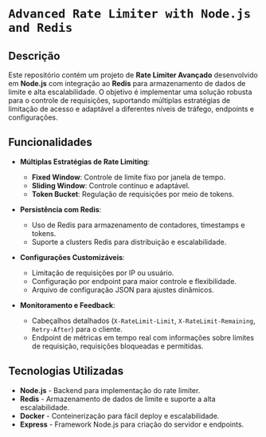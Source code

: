 # **`Advanced Rate Limiter with Node.js and Redis`**

## Descrição

Este repositório contém um projeto de **Rate Limiter Avançado** desenvolvido em **Node.js** com integração ao **Redis** para armazenamento de dados de limite e alta escalabilidade. O objetivo é implementar uma solução robusta para o controle de requisições, suportando múltiplas estratégias de limitação de acesso e adaptável a diferentes níveis de tráfego, endpoints e configurações.

## Funcionalidades

- **Múltiplas Estratégias de Rate Limiting**:
  - **Fixed Window**: Controle de limite fixo por janela de tempo.
  - **Sliding Window**: Controle contínuo e adaptável.
  - **Token Bucket**: Regulação de requisições por meio de tokens.

- **Persistência com Redis**:
  - Uso de Redis para armazenamento de contadores, timestamps e tokens.
  - Suporte a clusters Redis para distribuição e escalabilidade.

- **Configurações Customizáveis**:
  - Limitação de requisições por IP ou usuário.
  - Configuração por endpoint para maior controle e flexibilidade.
  - Arquivo de configuração JSON para ajustes dinâmicos.

- **Monitoramento e Feedback**:
  - Cabeçalhos detalhados (`X-RateLimit-Limit`, `X-RateLimit-Remaining`, `Retry-After`) para o cliente.
  - Endpoint de métricas em tempo real com informações sobre limites de requisição, requisições bloqueadas e permitidas.

## Tecnologias Utilizadas

- **Node.js** - Backend para implementação do rate limiter.
- **Redis** - Armazenamento de dados de limite e suporte a alta escalabilidade.
- **Docker** - Conteinerização para fácil deploy e escalabilidade.
- **Express** - Framework Node.js para criação do servidor e endpoints.
